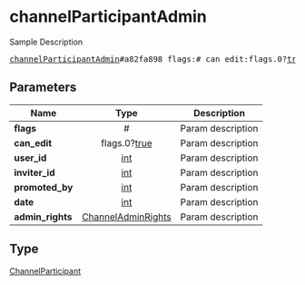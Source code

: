 # channelParticipantAdmin

Sample Description

<pre>
<a href="../constructor/channelParticipantAdmin.md">channelParticipantAdmin</a>#a82fa898 flags:# can_edit:flags.0?<a href="../type/true.md">true</a> user_id:<a href="../type/int.md">int</a> inviter_id:<a href="../type/int.md">int</a> promoted_by:<a href="../type/int.md">int</a> date:<a href="../type/int.md">int</a> admin_rights:<a href="../type/ChannelAdminRights.md">ChannelAdminRights</a> = <a href="../type/ChannelParticipant.md">ChannelParticipant</a>;
</pre>
## Parameters

| Name | Type | Description |
|------|:----:|-------------|
| **flags** | # | Param description |
| **can_edit** | flags.0?<a href="../type/true.md">true</a> | Param description |
| **user_id** | <a href="../type/int.md">int</a> | Param description |
| **inviter_id** | <a href="../type/int.md">int</a> | Param description |
| **promoted_by** | <a href="../type/int.md">int</a> | Param description |
| **date** | <a href="../type/int.md">int</a> | Param description |
| **admin_rights** | <a href="../type/ChannelAdminRights.md">ChannelAdminRights</a> | Param description |

## Type

<a href="../type/ChannelParticipant.md">ChannelParticipant</a>
